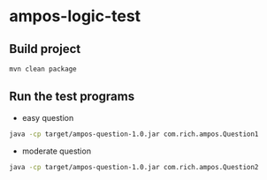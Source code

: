 # ampos-logic-test

## Build project

```bash
mvn clean package
```

## Run the test programs

- easy question

```bash
java -cp target/ampos-question-1.0.jar com.rich.ampos.Question1
```

- moderate question

```bash
java -cp target/ampos-question-1.0.jar com.rich.ampos.Question2
```
